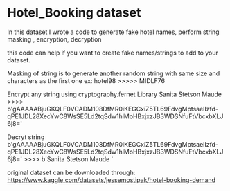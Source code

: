 # Hotel_Booking dataset
In this dataset I wrote a code to generate fake hotel names, perform string masking , encryption, decryption

this code can help if you want to create fake names/strings to add to your dataset.

Masking of string is to generate another random string with same size and characters as the first one
ex: hotel98 >>>>> MIDLF76

Encrypt any string using cryptography.fernet Library
Sanita Stetson Maude >>>> b'gAAAAABjuGKQLF0VCADM108DfMR0iKEGCxiZ5TL69FdvgMptsaelIzfd-qPE1JDL28XecYwC8WsSE5Ld2tqSdw1hlMoHBxjxzJB3WDSNfuFtVbcxbXLJ6j8='

Decryt string 
b'gAAAAABjuGKQLF0VCADM108DfMR0iKEGCxiZ5TL69FdvgMptsaelIzfd-qPE1JDL28XecYwC8WsSE5Ld2tqSdw1hlMoHBxjxzJB3WDSNfuFtVbcxbXLJ6j8=' >>>> b'Sanita Stetson Maude '


original dataset can be downloaded through:
https://www.kaggle.com/datasets/jessemostipak/hotel-booking-demand
